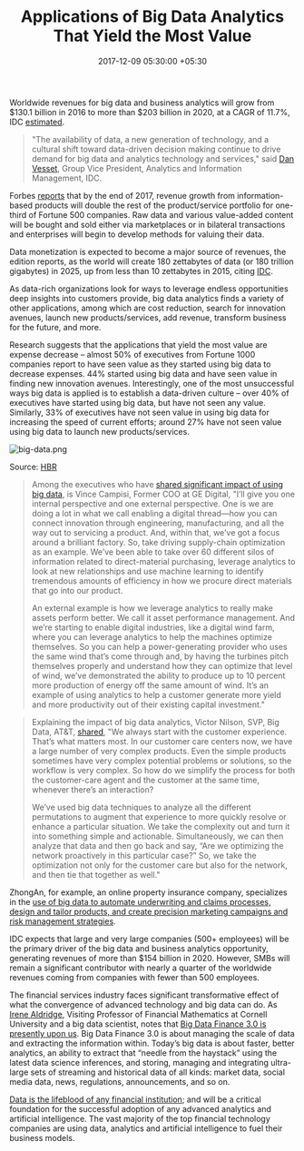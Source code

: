 ﻿---
title: Applications of Big Data Analytics That Yield the Most Value
date: 2017-12-09 05:30:00 +05:30
categories:
- Analytics
- Enabling Technologies
- Big data
- Insights
tags:
- Asia
- Big Data Analytics
- Europe
- insights
- US
Image: "/uploads/bigdataanalytics.jpg"
Person: Elena Mesropyan
category:
- Enabling Technologies
- Analytics
- Big data
- Insights
Markets:
- Asia
- Big Data Analytics
- Europe
- insights
- US
type: post
status: publish
layout: post
---

Worldwide revenues for big data and business analytics will grow from $130.1 billion in 2016 to more than $203 billion in 2020, at a CAGR of 11.7%, IDC [estimated](https://letstalkpayments.com/worldwide-revenues-for-big-data-and-business-analytics-will-surpass-200-billion-in-2020/). 

> "The availability of data, a new generation of technology, and a cultural shift toward data-driven decision making continue to drive demand for big data and analytics technology and services," said [Dan Vesset](http://www.idc.com/getdoc.jsp?containerId=PRF000388), Group Vice President, Analytics and Information Management, IDC.

Forbes [reports](https://www.forbes.com/sites/gilpress/2017/01/20/6-predictions-for-the-203-billion-big-data-analytics-market/#7104a2ae2083) that by the end of 2017, revenue growth from information-based products will double the rest of the product/service portfolio for one-third of Fortune 500 companies. Raw data and various value-added content will be bought and sold either via marketplaces or in bilateral transactions and enterprises will begin to develop methods for valuing their data.

Data monetization is expected to become a major source of revenues, the edition reports, as the world will create 180 zettabytes of data (or 180 trillion gigabytes) in 2025, up from less than 10 zettabytes in 2015, citing [IDC](http://www.forbes.com/sites/gilpress/2016/08/05/iot-mid-year-update-from-idc-and-other-research-firms/#67bff501765f).

As data-rich organizations look for ways to leverage endless opportunities deep insights into customers provide, big data analytics finds a variety of other applications, among which are cost reduction, search for innovation avenues, launch new products/services, add revenue, transform business for the future, and more.

Research suggests that the applications that yield the most value are expense decrease – almost 50% of executives from Fortune 1000 companies report to have seen value as they started using big data to decrease expenses. 44% started using big data and have seen value in finding new innovation avenues. Interestingly, one of the most unsuccessful ways big data is applied is to establish a data-driven culture – over 40% of executives have started using big data, but have not seen any value. Similarly, 33% of executives have not seen value in using big data for increasing the speed of current efforts; around 27% have not seen value using big data to launch new products/services.

![big-data.png](/uploads/big-data.png)

Source: [HBR](https://hbr.org/2017/04/how-companies-say-theyre-using-big-data)

> Among the executives who have [shared significant impact of using big data](https://www.mckinsey.com/business-functions/mckinsey-analytics/our-insights/how-companies-are-using-big-data-and-analytics), is Vince Campisi, Former COO at GE Digital, "I’ll give you one internal perspective and one external perspective. One is we are doing a lot in what we call enabling a digital thread—how you can connect innovation through engineering, manufacturing, and all the way out to servicing a product. And, within that, we’ve got a focus around a brilliant factory. So, take driving supply-chain optimization as an example. We’ve been able to take over 60 different silos of information related to direct-material purchasing, leverage analytics to look at new relationships and use machine learning to identify tremendous amounts of efficiency in how we procure direct materials that go into our product.
>
> An external example is how we leverage analytics to really make assets perform better. We call it asset performance management. And we’re starting to enable digital industries, like a digital wind farm, where you can leverage analytics to help the machines optimize themselves. So you can help a power-generating provider who uses the same wind that’s come through and, by having the turbines pitch themselves properly and understand how they can optimize that level of wind, we’ve demonstrated the ability to produce up to 10 percent more production of energy off the same amount of wind. It’s an example of using analytics to help a customer generate more yield and more productivity out of their existing capital investment."

> Explaining the impact of big data analytics, Victor Nilson, SVP, Big Data, AT&T, [shared](https://www.mckinsey.com/business-functions/mckinsey-analytics/our-insights/how-companies-are-using-big-data-and-analytics), "We always start with the customer experience. That’s what matters most. In our customer care centers now, we have a large number of very complex products. Even the simple products sometimes have very complex potential problems or solutions, so the workflow is very complex. So how do we simplify the process for both the customer-care agent and the customer at the same time, whenever there’s an interaction?
>
> We’ve used big data techniques to analyze all the different permutations to augment that experience to more quickly resolve or enhance a particular situation. We take the complexity out and turn it into something simple and actionable. Simultaneously, we can then analyze that data and then go back and say, “Are we optimizing the network proactively in this particular case?” So, we take the optimization not only for the customer care but also for the network, and then tie that together as well."

ZhongAn, for example, an online property insurance company, specializes in the [use of big data to automate underwriting and claims processes, design and tailor products, and create precision marketing campaigns and risk management strategies](https://s3-ap-southeast-2.amazonaws.com/h2vc/static/reports/innovators/2017/H2-Fintech-Innovators-2017.pdf).

IDC expects that large and very large companies (500\+ employees) will be the primary driver of the big data and business analytics opportunity, generating revenues of more than $154 billion in 2020. However, SMBs will remain a significant contributor with nearly a quarter of the worldwide revenues coming from companies with fewer than 500 employees.

The financial services industry faces significant transformative effect of what the convergence of advanced technology and big data can do. As [Irene Aldridge](http://irenealdridge.com/ia/), Visiting Professor of Financial Mathematics at Cornell University and a big data scientist, notes that [Big Data Finance 3.0 is presently upon us](https://www.huffingtonpost.com/entry/big-data-finance-30_us_59dcff8de4b0b8751b878b3d). Big Data Finance 3.0 is about managing the scale of data and extracting the information within. Today’s big data is about faster, better analytics, an ability to extract that “needle from the haystack” using the latest data science inferences, and storing, managing and integrating ultra-large sets of streaming and historical data of all kinds: market data, social media data, news, regulations, announcements, and so on.

[Data is the lifeblood of any financial institution](https://s3-ap-southeast-2.amazonaws.com/h2vc/static/reports/innovators/2017/H2-Fintech-Innovators-2017.pdf); and will be a critical foundation for the successful adoption of any advanced analytics and artificial intelligence. The vast majority of the top financial technology companies are using data, analytics and artificial intelligence to fuel their business models.